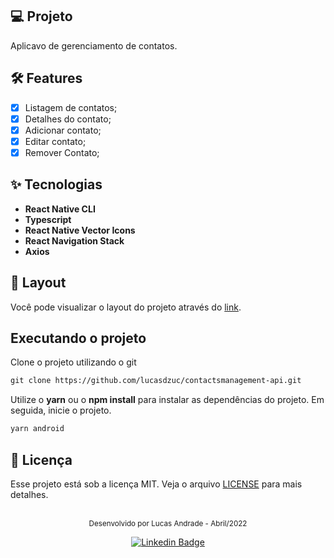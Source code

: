 ## 💻 Projeto
Aplicavo de gerenciamento de contatos.

## 🛠 Features

- [x] Listagem de contatos;
- [x] Detalhes do contato;
- [x] Adicionar contato;
- [x] Editar contato;
- [x] Remover Contato;

## ✨ **Tecnologias**

-   **React Native CLI**
-   **Typescript**
-   **React Native Vector Icons**
-   **React Navigation Stack**
-   **Axios**

## 🔖 Layout

Você pode visualizar o layout do projeto através do [link](https://www.figma.com/file/MBNw6zVKLNs6Ltmdpa94ha/contact-management-mobile?node-id=0%3A1).

## Executando o projeto

Clone o projeto utilizando o git

```cl
git clone https://github.com/lucasdzuc/contactsmanagement-api.git
```


Utilize o **yarn** ou o **npm install** para instalar as dependências do projeto.
Em seguida, inicie o projeto.

```cl
yarn android
```

## 📄 Licença

Esse projeto está sob a licença MIT. Veja o arquivo [LICENSE](LICENSE.md) para mais detalhes.

<br />

<div align="center">
  <small>Desenvolvido por Lucas Andrade - Abril/2022</small>

  [![Linkedin Badge](https://img.shields.io/badge/-Lucas%20Andrade-9DB1B6?style=flat-square&logo=Linkedin&logoColor=white&link=https://www.linkedin.com/in/lucas-andrade-322634a8/)](https://www.linkedin.com/in/lucas-andrade-322634a8/)
</div>
